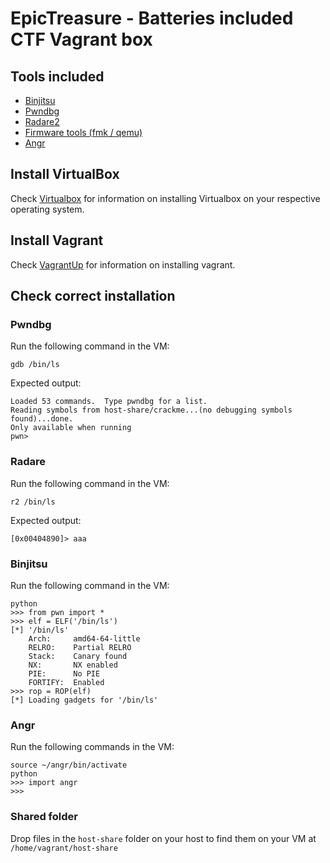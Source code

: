 # EpicTreasure - Batteries included CTF Vagrant box

## Tools included
* [Binjitsu](https://github.com/binjitsu/binjitsu)
* [Pwndbg](https://github.com/zachriggle/pwndbg)
* [Radare2](https://github.com/radare/radare2)
* [Firmware tools (fmk / qemu)](http://reverseengineering.stackexchange.com/questions/8829/cross-debugging-for-mips-elf-with-qemu-toolchain)
* [Angr](https://github.com/angr/angr)

## Install VirtualBox
Check [Virtualbox](https://www.virtualbox.org/wiki/Downloads) for information on installing Virtualbox on your respective operating system.

## Install Vagrant
Check [VagrantUp](http://www.vagrantup.com/downloads) for information on installing vagrant.

## Check correct installation

### Pwndbg

Run the following command in the VM:
```
gdb /bin/ls
```

Expected output:
```
Loaded 53 commands.  Type pwndbg for a list.
Reading symbols from host-share/crackme...(no debugging symbols found)...done.
Only available when running
pwn>
```

### Radare

Run the following command in the VM:
```
r2 /bin/ls
```

Expected output:
```
[0x00404890]> aaa
```

### Binjitsu

Run the following command in the VM:
```
python
>>> from pwn import *
>>> elf = ELF('/bin/ls')
[*] '/bin/ls'
    Arch:     amd64-64-little
    RELRO:    Partial RELRO
    Stack:    Canary found
    NX:       NX enabled
    PIE:      No PIE
    FORTIFY:  Enabled
>>> rop = ROP(elf)
[*] Loading gadgets for '/bin/ls'
```

### Angr

Run the following commands in the VM:
```
source ~/angr/bin/activate
python
>>> import angr
>>>
```

### Shared folder

Drop files in the `host-share` folder on your host to find them on your VM at `/home/vagrant/host-share`
